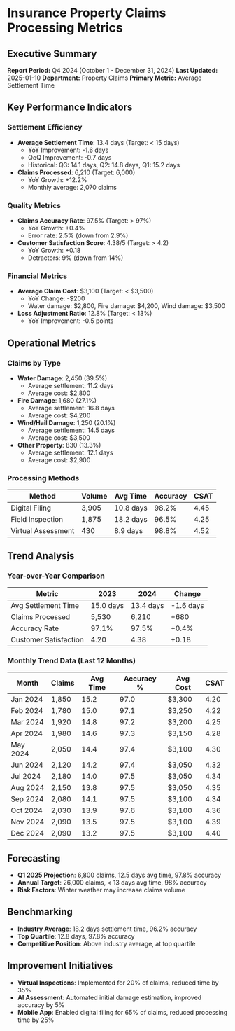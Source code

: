 # Insurance Property Claims Processing Metrics

## Executive Summary
**Report Period:** Q4 2024 (October 1 - December 31, 2024)
**Last Updated:** 2025-01-10
**Department:** Property Claims
**Primary Metric:** Average Settlement Time

## Key Performance Indicators

### Settlement Efficiency
- **Average Settlement Time**: 13.4 days (Target: < 15 days)
  - YoY Improvement: -1.6 days
  - QoQ Improvement: -0.7 days
  - Historical: Q3: 14.1 days, Q2: 14.8 days, Q1: 15.2 days
- **Claims Processed**: 6,210 (Target: 6,000)
  - YoY Growth: +12.2%
  - Monthly average: 2,070 claims

### Quality Metrics
- **Claims Accuracy Rate**: 97.5% (Target: > 97%)
  - YoY Growth: +0.4%
  - Error rate: 2.5% (down from 2.9%)
- **Customer Satisfaction Score**: 4.38/5 (Target: > 4.2)
  - YoY Growth: +0.18
  - Detractors: 9% (down from 14%)

### Financial Metrics
- **Average Claim Cost**: $3,100 (Target: < $3,500)
  - YoY Change: -$200
  - Water damage: $2,800, Fire damage: $4,200, Wind damage: $3,500
- **Loss Adjustment Ratio**: 12.8% (Target: < 13%)
  - YoY Improvement: -0.5 points

## Operational Metrics

### Claims by Type
- **Water Damage**: 2,450 (39.5%)
  - Average settlement: 11.2 days
  - Average cost: $2,800
- **Fire Damage**: 1,680 (27.1%)
  - Average settlement: 16.8 days
  - Average cost: $4,200
- **Wind/Hail Damage**: 1,250 (20.1%)
  - Average settlement: 14.5 days
  - Average cost: $3,500
- **Other Property**: 830 (13.3%)
  - Average settlement: 12.1 days
  - Average cost: $2,900

### Processing Methods
| Method | Volume | Avg Time | Accuracy | CSAT |
|--------|--------|----------|----------|------|
| Digital Filing | 3,905 | 10.8 days | 98.2% | 4.45 |
| Field Inspection | 1,875 | 18.2 days | 96.5% | 4.25 |
| Virtual Assessment | 430 | 8.9 days | 98.8% | 4.52 |

## Trend Analysis

### Year-over-Year Comparison
| Metric | 2023 | 2024 | Change |
|--------|------|------|--------|
| Avg Settlement Time | 15.0 days | 13.4 days | -1.6 days |
| Claims Processed | 5,530 | 6,210 | +680 |
| Accuracy Rate | 97.1% | 97.5% | +0.4% |
| Customer Satisfaction | 4.20 | 4.38 | +0.18 |

### Monthly Trend Data (Last 12 Months)
| Month | Claims | Avg Time | Accuracy % | Avg Cost | CSAT |
|-------|--------|----------|------------|----------|------|
| Jan 2024 | 1,850 | 15.2 | 97.0 | $3,300 | 4.20 |
| Feb 2024 | 1,780 | 15.0 | 97.1 | $3,250 | 4.22 |
| Mar 2024 | 1,920 | 14.8 | 97.2 | $3,200 | 4.25 |
| Apr 2024 | 1,980 | 14.6 | 97.3 | $3,150 | 4.28 |
| May 2024 | 2,050 | 14.4 | 97.4 | $3,100 | 4.30 |
| Jun 2024 | 2,120 | 14.2 | 97.4 | $3,050 | 4.32 |
| Jul 2024 | 2,180 | 14.0 | 97.5 | $3,050 | 4.34 |
| Aug 2024 | 2,150 | 13.8 | 97.5 | $3,050 | 4.35 |
| Sep 2024 | 2,080 | 14.1 | 97.5 | $3,100 | 4.34 |
| Oct 2024 | 2,030 | 13.9 | 97.6 | $3,100 | 4.36 |
| Nov 2024 | 2,090 | 13.5 | 97.5 | $3,100 | 4.39 |
| Dec 2024 | 2,090 | 13.2 | 97.5 | $3,100 | 4.40 |

## Forecasting
- **Q1 2025 Projection**: 6,800 claims, 12.5 days avg time, 97.8% accuracy
- **Annual Target**: 26,000 claims, < 13 days avg time, 98% accuracy
- **Risk Factors**: Winter weather may increase claims volume

## Benchmarking
- **Industry Average**: 18.2 days settlement time, 96.2% accuracy
- **Top Quartile**: 12.8 days, 97.8% accuracy
- **Competitive Position**: Above industry average, at top quartile

## Improvement Initiatives
- **Virtual Inspections**: Implemented for 20% of claims, reduced time by 35%
- **AI Assessment**: Automated initial damage estimation, improved accuracy by 5%
- **Mobile App**: Enabled digital filing for 65% of claims, reduced processing time by 25%